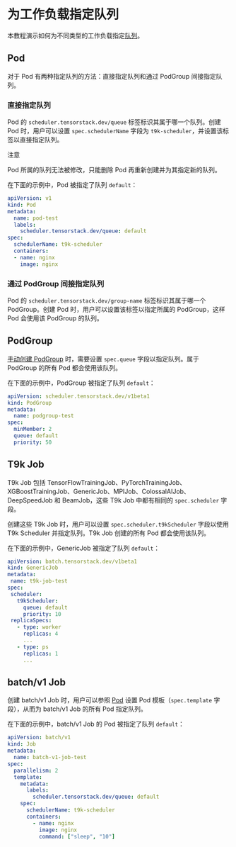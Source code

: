 # 为工作负载指定队列

本教程演示如何为不同类型的工作负载指定[队列](../modules/computing-resources/scheduler/queue.md)。

## Pod

对于 Pod 有两种指定队列的方法：直接指定队列和通过 PodGroup 间接指定队列。

### 直接指定队列

Pod 的 `scheduler.tensorstack.dev/queue` 标签标识其属于哪一个队列。创建 Pod 时，用户可以设置 `spec.schedulerName` 字段为 `t9k-scheduler`，并设置该标签以直接指定队列。

<aside class="note">
<div class="title">注意</div>

Pod 所属的队列无法被修改，只能删除 Pod 再重新创建并为其指定新的队列。

</aside>

在下面的示例中，Pod 被指定了队列 `default`：

```yaml
apiVersion: v1
kind: Pod
metadata:
  name: pod-test
  labels:
    scheduler.tensorstack.dev/queue: default
spec:
  schedulerName: t9k-scheduler
  containers:
  - name: nginx
    image: nginx
```

### 通过 PodGroup 间接指定队列

Pod 的 `scheduler.tensorstack.dev/group-name` 标签标识其属于哪一个 PodGroup。创建 Pod 时，用户可以设置该标签以指定所属的 PodGroup，这样 Pod 会使用该 PodGroup 的队列。

## PodGroup

[手动创建 PodGroup](./use-podgroup.md#手动创建-podgroup) 时，需要设置 `spec.queue` 字段以指定队列。属于 PodGroup 的所有 Pod 都会使用该队列。

在下面的示例中，PodGroup 被指定了队列 `default`：

```yaml
apiVersion: scheduler.tensorstack.dev/v1beta1
kind: PodGroup
metadata:
  name: podgroup-test
spec:
  minMember: 2
  queue: default
  priority: 50
```

## T9k Job

T9k Job 包括 TensorFlowTrainingJob、PyTorchTrainingJob、XGBoostTrainingJob、GenericJob、MPIJob、ColossalAIJob、DeepSpeedJob 和 BeamJob，这些 T9k Job 中都有相同的 `spec.scheduler` 字段。

创建这些 T9k Job 时，用户可以设置 `spec.scheduler.t9kScheduler` 字段以使用 T9k Scheduler 并指定队列。T9k Job 创建的所有 Pod 都会使用该队列。

在下面的示例中，GenericJob 被指定了队列 `default`：

```yaml
apiVersion: batch.tensorstack.dev/v1beta1
kind: GenericJob
metadata:
 name: t9k-job-test
spec:
 scheduler:
   t9kScheduler:
     queue: default
     priority: 10
 replicaSpecs:
   - type: worker
     replicas: 4
     ...
   - type: ps
     replicas: 1
     ...
```

## batch/v1 Job

创建 batch/v1 Job 时，用户可以参照 [Pod](#pod) 设置 Pod 模板（`spec.template` 字段），从而为 batch/v1 Job 的所有 Pod 指定队列。

在下面的示例中，batch/v1 Job 的 Pod 被指定了队列 `default`：

```yaml
apiVersion: batch/v1
kind: Job
metadata:
  name: batch-v1-job-test
spec:
  parallelism: 2
  template:
    metadata:
      labels:
        scheduler.tensorstack.dev/queue: default
    spec:
      schedulerName: t9k-scheduler
      containers:
        - name: nginx
          image: nginx
          command: ["sleep", "10"]
```
